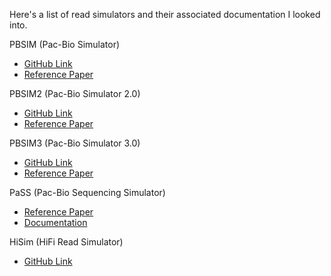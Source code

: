 Here's a list of read simulators and their associated documentation I looked into.

PBSIM (Pac-Bio Simulator)
- [GitHub Link](https://github.com/pfaucon/PBSIM-PacBio-Simulator)
- [Reference Paper](https://academic.oup.com/bioinformatics/article/29/1/119/273243)

PBSIM2 (Pac-Bio Simulator 2.0)
- [GitHub Link](https://github.com/yukiteruono/pbsim2)
- [Reference Paper](https://academic.oup.com/bioinformatics/article/37/5/589/5911629)

PBSIM3 (Pac-Bio Simulator 3.0)
- [GitHub Link](https://github.com/yukiteruono/pbsim3)
- [Reference Paper](https://academic.oup.com/nargab/article/4/4/lqac092/6855700)

PaSS (Pac-Bio Sequencing Simulator)
- [Reference Paper](https://bmcbioinformatics.biomedcentral.com/articles/10.1186/s12859-019-2901-7)
- [Documentation](https://cgm.sjtu.edu.cn/PaSS/)

HiSim (HiFi Read Simulator)
- [GitHub Link](https://github.com/thegenemyers/HI.SIM)
